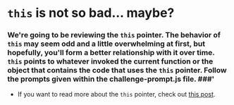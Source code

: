 # `this` is not so bad... maybe? #

### We're going to be reviewing the `this` pointer. The behavior of `this` may seem odd and a little overwhelming at first, but hopefully, you'll form a better relationship with it over time. `this` points to whatever invoked the current function or the object that contains the code that uses the `this` pointer. Follow the prompts given within the challenge-prompt.js file. ###'

* If you want to read more about the `this` pointer, check out [this post](https://www.thecodingdelight.com/javascript-this/).